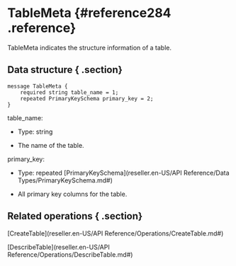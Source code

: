 # TableMeta {#reference284 .reference}

TableMeta indicates the structure information of a table.

## Data structure { .section}

```language-xml
message TableMeta {
    required string table_name = 1;
    repeated PrimaryKeySchema primary_key = 2;
}

```

table\_name:

-   Type: string

-   The name of the table.


primary\_key:

-   Type: repeated [PrimaryKeySchema](reseller.en-US/API Reference/Data Types/PrimaryKeySchema.md#) 

-   All primary key columns for the table.


## Related operations { .section}

 [CreateTable](reseller.en-US/API Reference/Operations/CreateTable.md#)

 [DescribeTable](reseller.en-US/API Reference/Operations/DescribeTable.md#) 


